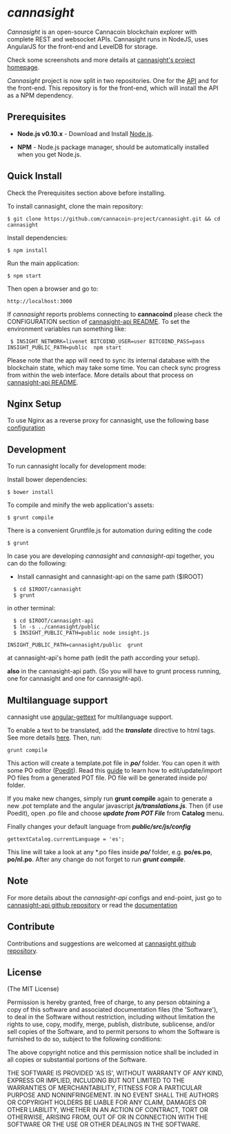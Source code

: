 # *cannasight*

*Cannasight* is an open-source Cannacoin blockchain explorer with complete REST and websocket APIs.
Cannasight runs in NodeJS, uses AngularJS for the front-end and LevelDB for storage.

Check some screenshots and more details at [cannasight's project homepage](https://github.com/cannacoin-project/cannasight).

*Cannasight* project is now split in two repositories. One for the [API](https://github.com/cannacoin-project/cannasight-api)
and for the front-end. This repository is for the front-end, which will install the API as a NPM dependency.


## Prerequisites

* **Node.js v0.10.x** - Download and Install [Node.js](http://www.nodejs.org/download/).

* **NPM** - Node.js package manager, should be automatically installed when you get Node.js.


## Quick Install
  Check the Prerequisites section above before installing.

  To install cannasight, clone the main repository:

    $ git clone https://github.com/cannacoin-project/cannasight.git && cd cannasight

  Install dependencies:

    $ npm install
    
  Run the main application:

    $ npm start
    
  Then open a browser and go to:

    http://localhost:3000

  If *cannasight* reports problems connecting to **cannacoind** please check the CONFIGURATION section of 
  [cannasight-api README](https://github.com/cannacoin-project/cannasight-api/blob/master/README.md). To set the 
  environment variables run something like:
  
     $ INSIGHT_NETWORK=livenet BITCOIND_USER=user BITCOIND_PASS=pass INSIGHT_PUBLIC_PATH=public  npm start


  Please note that the app will need to sync its internal database
  with the blockchain state, which may take some time. You can check
  sync progress from within the web interface. More details about that process
  on [cannasight-api README](https://github.com/cannacoin-project/cannasight-api/blob/master/README.md). 
  
  
## Nginx Setup

To use Nginx as a reverse proxy for cannasight, use the following base [configuration](https://gist.github.com/matiu/bdd5e55ff0ad90b54261)


## Development

To run cannasight locally for development mode:

Install bower dependencies:

```
$ bower install
```

To compile and minify the web application's assets:

```
$ grunt compile
```

There is a convenient Gruntfile.js for automation during editing the code

```
$ grunt
```

In case you are developing *cannasight* and *cannasight-api* together, you can do the following:

* Install cannasight and cannasight-api on the same path ($IROOT)

```
  $ cd $IROOT/cannasight
  $ grunt
```

in other terminal:

```
  $ cd $IROOT/cannasight-api
  $ ln -s ../cannasight/public
  $ INSIGHT_PUBLIC_PATH=public node insight.js 
```


``` 
INSIGHT_PUBLIC_PATH=cannasight/public  grunt
```

at cannasight-api's home path (edit the path according your setup).

**also** in the cannasight-api path. (So you will have to grunt process running, one for cannasight and one for cannasight-api).


## Multilanguage support

cannasight use [angular-gettext](http://angular-gettext.rocketeer.be) for
multilanguage support. 

To enable a text to be translated, add the ***translate*** directive to html tags. See more details [here](http://angular-gettext.rocketeer.be/dev-guide/annotate/). Then, run:

```
grunt compile
```

This action will create a template.pot file in ***po/*** folder. You can open
it with some PO editor ([Poedit](http://poedit.net)). Read this [guide](http://angular-gettext.rocketeer.be/dev-guide/translate/) to learn how to edit/update/import PO files from a generated POT file. PO file will be generated inside po/ folder.

If you make new changes, simply run **grunt compile** again to generate a new .pot template and the angular javascript ***js/translations.js***. Then (if use Poedit), open .po file and choose ***update from POT File*** from **Catalog** menu.

Finally changes your default language from ***public/src/js/config*** 

```
gettextCatalog.currentLanguage = 'es';
```

This line will take a look at any *.po files inside ***po/*** folder, e.g.
**po/es.po**, **po/nl.po**. After any change do not forget to run ***grunt
compile***.


## Note

For more details about the *cannasight-api* configs and end-point, just go to [cannasight-api github repository](https://github.com/cannacoin-project/cannasight-api) or read the [documentation](https://github.com/cannacoin-project/cannasight-api/blob/master/README.md)

## Contribute

Contributions and suggestions are welcomed at [cannasight github repository](https://github.com/cannacoin-project/cannasight).


## License
(The MIT License)

Permission is hereby granted, free of charge, to any person obtaining
a copy of this software and associated documentation files (the
'Software'), to deal in the Software without restriction, including
without limitation the rights to use, copy, modify, merge, publish,
distribute, sublicense, and/or sell copies of the Software, and to
permit persons to whom the Software is furnished to do so, subject to
the following conditions:

The above copyright notice and this permission notice shall be
included in all copies or substantial portions of the Software.

THE SOFTWARE IS PROVIDED 'AS IS', WITHOUT WARRANTY OF ANY KIND,
EXPRESS OR IMPLIED, INCLUDING BUT NOT LIMITED TO THE WARRANTIES OF
MERCHANTABILITY, FITNESS FOR A PARTICULAR PURPOSE AND NONINFRINGEMENT.
IN NO EVENT SHALL THE AUTHORS OR COPYRIGHT HOLDERS BE LIABLE FOR ANY
CLAIM, DAMAGES OR OTHER LIABILITY, WHETHER IN AN ACTION OF CONTRACT,
TORT OR OTHERWISE, ARISING FROM, OUT OF OR IN CONNECTION WITH THE
SOFTWARE OR THE USE OR OTHER DEALINGS IN THE SOFTWARE.
